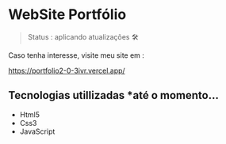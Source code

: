 # WebSite Portfólio

> Status : aplicando atualizações 🛠️

<p> Caso tenha interesse, visite meu site em : </p>

<a> https://portfolio2-0-3ivr.vercel.app/</a>

## Tecnologias utillizadas *até o momento...

* Html5
* Css3
* JavaScript
